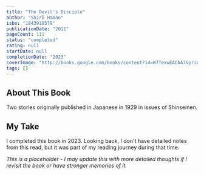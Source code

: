 ```yaml
---
title: "The Devil's Disciple"
author: "Shirō Hamao"
isbn: "1843918579"
publicationDate: "2011"
pageCount: 111
status: "completed"
rating: null
startDate: null
completionDate: "2023"
coverImage: "http://books.google.com/books/content?id=W7TexwEACAAJ&printsec=frontcover&img=1&zoom=1&source=gbs_api"
tags: []
---
```


## About This Book

Two stories originally published in Japanese in 1929 in issues of Shinseinen.

## My Take

I completed this book in 2023. Looking back, I don't have detailed notes from this read, but it was part of my reading journey during that time.

*This is a placeholder - I may update this with more detailed thoughts if I revisit the book or have stronger memories of it.*

